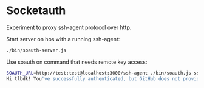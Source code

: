 # Socketauth

Experiment to proxy ssh-agent protocol over http.

Start server on hos with a running ssh-agent:

``` bash
./bin/soauth-server.js
```

Use soauth on command that needs remote key access:

``` bash
SOAUTH_URL=http://test:test@localhost:3000/ssh-agent ./bin/soauth.js ssh -T git@github.com
Hi tlbdk! You've successfully authenticated, but GitHub does not provide shell access.
```
